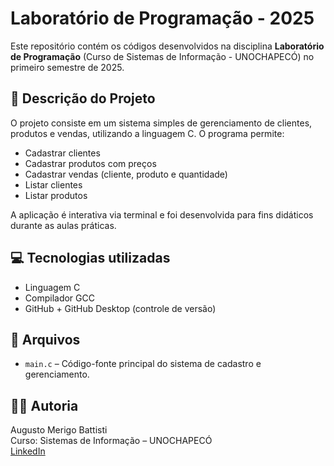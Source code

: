 
# Laboratório de Programação - 2025

Este repositório contém os códigos desenvolvidos na disciplina **Laboratório de Programação** (Curso de Sistemas de Informação - UNOCHAPECÓ) no primeiro semestre de 2025.

## 📌 Descrição do Projeto

O projeto consiste em um sistema simples de gerenciamento de clientes, produtos e vendas, utilizando a linguagem C. O programa permite:

- Cadastrar clientes
- Cadastrar produtos com preços
- Cadastrar vendas (cliente, produto e quantidade)
- Listar clientes
- Listar produtos

A aplicação é interativa via terminal e foi desenvolvida para fins didáticos durante as aulas práticas.

## 💻 Tecnologias utilizadas

- Linguagem C
- Compilador GCC
- GitHub + GitHub Desktop (controle de versão)

## 📂 Arquivos

- `main.c` – Código-fonte principal do sistema de cadastro e gerenciamento.

## 👨‍💼 Autoria

Augusto Merigo Battisti  
Curso: Sistemas de Informação – UNOCHAPECÓ  
[LinkedIn](https://www.linkedin.com/in/augusto-m-62a838357/)
